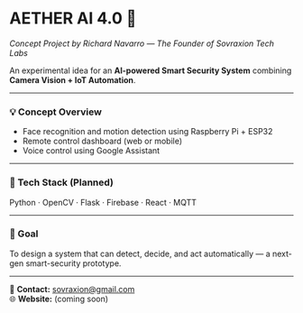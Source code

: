 # AETHER AI 4.0 🔐
*Concept Project by Richard Navarro — The Founder of Sovraxion Tech Labs*

An experimental idea for an **AI-powered Smart Security System** combining **Camera Vision + IoT Automation**.

---

### 💡 Concept Overview
- Face recognition and motion detection using Raspberry Pi + ESP32  
- Remote control dashboard (web or mobile)  
- Voice control using Google Assistant  

---

### 🧠 Tech Stack (Planned)
Python · OpenCV · Flask · Firebase · React · MQTT  

---

### 🎯 Goal
To design a system that can detect, decide, and act automatically — a next-gen smart-security prototype.

---

📧 **Contact:** sovraxion@gmail.com  
🌐 **Website:** (coming soon)  
